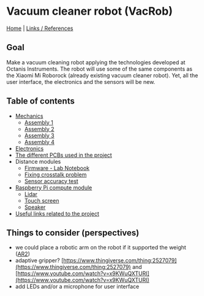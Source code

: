 # Vacuum cleaner robot (VacRob)

[Home](../README.md) | [Links / References](./docs/refs.md)

## Goal

Make a vacuum cleaning robot applying the technologies developed at Octanis Instruments. The robot will use some of the same components as the Xiaomi Mi Roborock (already existing vacuum cleaner robot). Yet, all the user interface, the electronics and the sensors will be new.

## Table of contents

- [Mechanics](./mechanics/mechanics.md)
  - [Assembly 1](./mechanics/assembly1.md)
  - [Assembly 2](./mechanics/assembly2.md)
  - [Assembly 3](./mechanics/assembly3.md)
  - [Assembly 4](./mechanics/assembly4.md)
- [Electronics](./electronics/electronics.md)
- [The different PCBs used in the project](./pcb/pcb.md)
- Distance modules
  - [Firmware - Lab Notebook](./distanceModule/firmware/distance-module-fw-LN.md)
  - [Fixing crosstalk problem](./distanceModule/crosstalk/crosstalk.md)
  - [Sensor accuracy test](./distanceModule/sensorTest/sensorTest.md)
- [Raspberry Pi compute module](./raspi/raspi.md)
  - [Lidar](./raspi/lidar/lidar.md)
  - [Touch screen](./raspi/touchScreen/touchScreen.md)
  - [Speaker](./raspi/speaker/speaker.md)
- [Useful links related to the project](./docs/refs.md)

## Things to consider (perspectives)

- we could place a robotic arm on the robot if it supported the weight ([AR2](https://www.youtube.com/watch?v=CCgI4R1TEzI))
- adaptive gripper? [https://www.thingiverse.com/thing:2527079](https://www.thingiverse.com/thing:2527079) and [https://www.youtube.com/watch?v=x9KWuQXTURI](https://www.youtube.com/watch?v=x9KWuQXTURI)
- add LEDs and/or a microphone for user interface
